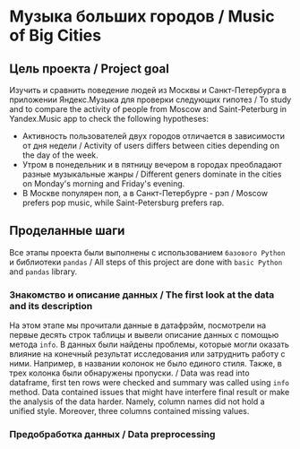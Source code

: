 # Музыка больших городов / Music of Big Cities

## Цель проекта / Project goal
Изучить и сравнить поведение людей из Москвы и Санкт-Петербурга в приложении Яндекс.Музыка для проверки следующих гипотез / To study and to compare the activity of people from Moscow and Saint-Peterburg in Yandex.Music app to check the following hypotheses:
- Активность пользователей двух городов отличается в зависимости от дня недели / Activity of users differs between cities depending on the day of the week.
- Утром в понедельник и в пятницу вечером в городах преобладают разные музыкальные жанры / Different geners dominate in the cities on Monday's morning and Friday's evening.
- В Москве популярен поп, а в Санкт-Петербурге - рэп / Moscow prefers pop music, while Saint-Petersburg prefers rap.

## Проделанные шаги
Все этапы проекта были выполнены с использованием `базового Python` и библиотеки `pandas` / All steps of this project are done with `basic Python` and `pandas` library.

### Знакомство и описание данных / The first look at the data and its description
На этом этапе мы прочитали данные в датафрэйм, посмотрели на первые десять строк таблицы и вывели описание данных с помощью метода `info`. В данных были найдены проблемы, которые могли оказать влияние на конечный результат исследования или затруднить работу с ними. Например, в названии колонок не было единого стиля. Также, в трех колонка были обнаружены пропуски. / Data was read into dataframe, first ten rows were checked and summary was called using `info` method. Data contained issues that might have interfere final result or make the analysis of the data harder. Namely, column names did not hold a unified style. Moreover, three columns contained missing values.

### Предобработка данных / Data preprocessing
